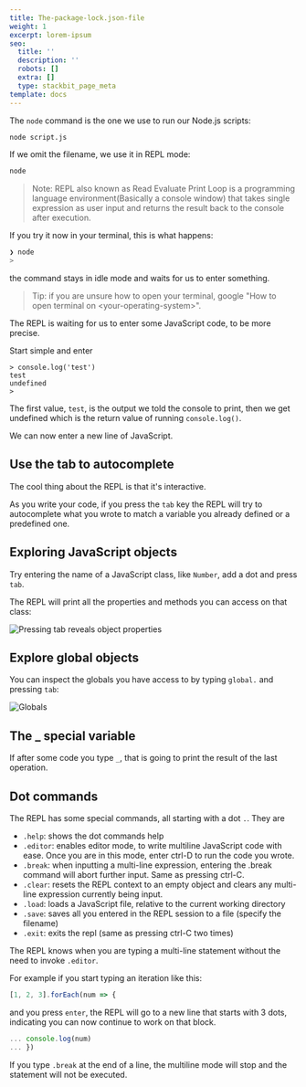 ```yaml
---
title: The-package-lock.json-file
weight: 1
excerpt: lorem-ipsum
seo:
  title: ''
  description: ''
  robots: []
  extra: []
  type: stackbit_page_meta
template: docs
---
```


The `node` command is the one we use to run our Node.js scripts:

```bash
node script.js
```

If we omit the filename, we use it in REPL mode:

```bash
node
```

> Note: REPL also known as Read Evaluate Print Loop is a programming language environment(Basically a console window) that takes single expression as user input and returns the result back to the console after execution.

If you try it now in your terminal, this is what happens:

```bash
❯ node
>
```

the command stays in idle mode and waits for us to enter something.

> Tip: if you are unsure how to open your terminal, google "How to open terminal on \<your-operating-system\>".

The REPL is waiting for us to enter some JavaScript code, to be more precise.

Start simple and enter

```console
> console.log('test')
test
undefined
>
```

The first value, `test`, is the output we told the console to print, then we get undefined which is the return value of running `console.log()`.

We can now enter a new line of JavaScript.

## Use the tab to autocomplete

The cool thing about the REPL is that it's interactive.

As you write your code, if you press the `tab` key the REPL will try to autocomplete what you wrote to match a variable you already defined or a predefined one.

## Exploring JavaScript objects

Try entering the name of a JavaScript class, like `Number`, add a dot and press `tab`.

The REPL will print all the properties and methods you can access on that class:

![Pressing tab reveals object properties](tab.png)

## Explore global objects

You can inspect the globals you have access to by typing `global.` and pressing `tab`:

![Globals](globals.png)

## The \_ special variable

If after some code you type `_`, that is going to print the result of the last operation.

## Dot commands

The REPL has some special commands, all starting with a dot `.`. They are

-   `.help`: shows the dot commands help
-   `.editor`: enables editor mode, to write multiline JavaScript code with ease. Once you are in this mode, enter ctrl-D to run the code you wrote.
-   `.break`: when inputting a multi-line expression, entering the .break command will abort further input. Same as pressing ctrl-C.
-   `.clear`: resets the REPL context to an empty object and clears any multi-line expression currently being input.
-   `.load`: loads a JavaScript file, relative to the current working directory
-   `.save`: saves all you entered in the REPL session to a file (specify the filename)
-   `.exit`: exits the repl (same as pressing ctrl-C two times)

The REPL knows when you are typing a multi-line statement without the need to invoke `.editor`.

For example if you start typing an iteration like this:

```js
[1, 2, 3].forEach(num => {
```

and you press `enter`, the REPL will go to a new line that starts with 3 dots, indicating you can now continue to work on that block.

```js
... console.log(num)
... })
```

If you type `.break` at the end of a line, the multiline mode will stop and the statement will not be executed.
